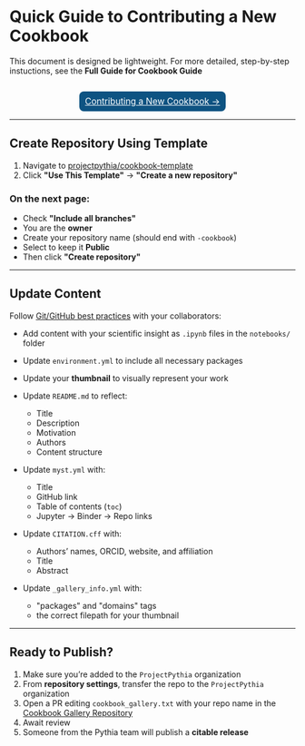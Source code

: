# Quick Guide to Contributing a New Cookbook

This document is designed be lightweight. For more detailed, step-by-step instuctions, see the **Full Guide for Cookbook Guide**
<p style="text-align: center; margin-top: 2em;">
  <a href="cookbook-guide.md" style="display: inline-block; background-color:rgb(13, 83, 130); color: white; padding: 8px 10px; font-size: 1.1em; border-radius: 8px;">
    Contributing a New Cookbook &rightarrow;
  </a>
</p>


---
## Create Repository Using Template

1. Navigate to [projectpythia/cookbook-template](https://github.com/projectpythia/cookbook-template)
2. Click **"Use This Template"** → **"Create a new repository"**

### On the next page:
- Check **"Include all branches"**
- You are the **owner**
- Create your repository name (should end with `-cookbook`)
- Select to keep it **Public**
- Then click **"Create repository"**


---

## Update Content

Follow [Git/GitHub best practices](https://foundations.projectpythia.org/foundations/getting-started-github) with your collaborators:

- Add content with your scientific insight as `.ipynb` files in the `notebooks/` folder
- Update `environment.yml` to include all necessary packages
- Update  your **thumbnail** to visually represent your work
- Update `README.md` to reflect:
  - Title
  - Description
  - Motivation
  - Authors
  - Content structure

- Update `myst.yml` with:
  - Title
  - GitHub link
  - Table of contents (`toc`)
  - Jupyter &rarr; Binder &rarr; Repo links

- Update `CITATION.cff` with:
  - Authors’ names, ORCID, website, and affiliation
  - Title
  - Abstract

- Update `_gallery_info.yml` with:
  - "packages" and "domains" tags
  - the correct filepath for your thumbnail

---

## Ready to Publish?

1. Make sure you’re added to the `ProjectPythia` organization
2. From **repository settings**, transfer the repo to the `ProjectPythia` organization
3. Open a PR editing `cookbook_gallery.txt` with your repo name in the [Cookbook Gallery Repository](https://github.com/projectpythia/cookbook-gallery)
4. Await review
5. Someone from the Pythia team will publish a **citable release**
